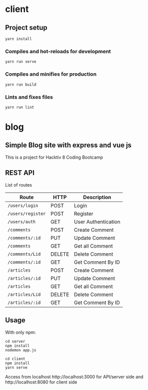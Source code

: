 # client

## Project setup

```
yarn install
```

### Compiles and hot-reloads for development

```
yarn run serve
```

### Compiles and minifies for production

```
yarn run build
```

### Lints and fixes files

```
yarn run lint
```

# blog

## Simple Blog site with express and vue js

This is a project for Hacktiv 8 Coding Bootcamp

## REST API

List of routes

| Route             | HTTP   | Description         |
| ----------------- | ------ | ------------------- |
| `/users/login`    | POST   | Login               |
| `/users/register` | POST   | Register            |
| `/users/auth`     | GET    | User Authentication |
| `/comments`       | POST   | Create Comment      |
| `/comments/:id`   | PUT    | Update Comment      |
| `/comments`       | GET    | Get all Comment     |
| `/comments/Lid`   | DELETE | Delete Comment      |
| `/comments/:id`   | GET    | Get Comment By ID   |
| `/articles`       | POST   | Create Comment      |
| `/articles/:id`   | PUT    | Update Comment      |
| `/articles`       | GET    | Get all Comment     |
| `/articles/Lid`   | DELETE | Delete Comment      |
| `/articles/:id`   | GET    | Get Comment By ID   |

## Usage

With only npm:

```
cd server
npm install
nodemon app.js

cd client
npm install
yarn serve
```

Access from localhost http://localhost:3000 for API/server side and http://localhost:8080 for client side
